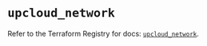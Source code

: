 # `upcloud_network`

Refer to the Terraform Registry for docs: [`upcloud_network`](https://registry.terraform.io/providers/upcloudltd/upcloud/5.23.2/docs/resources/network).
